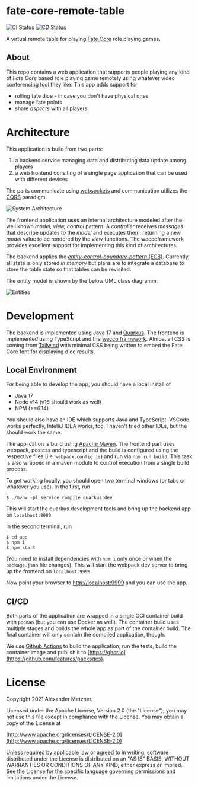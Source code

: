 # fate-core-remote-table

[![CI Status](https://github.com/halimath/fate-core-remote-table/workflows/CI/badge.svg)](https://github.com/halimath/fate-core-remote-table/actions/workflows/ci.yml)
[![CD Status](https://github.com/halimath/fate-core-remote-table/workflows/CD/badge.svg)](https://github.com/halimath/fate-core-remote-table/actions/workflows/cd.yml)

A virtual remote table for playing [Fate Core](https://www.evilhat.com/home/fate-core/) role playing
games.

## About

This repo contains a web application that supports people playing any kind of _Fate Core_ based role playing
game remotely using whatever video conferencing tool they like. This app adds support for
* rolling fate dice - in case you don't have physical ones
* manage fate points
* share _aspects_ with all players

# Architecture

This application is build from two parts:
1. a backend service managing data and distributing data update among players
1. a web frontend consiting of a single page application that can be used with different devices

The parts communicate using [websockets](https://developer.mozilla.org/en-US/docs/Web/API/WebSockets_API) and
communication utilizes the [CQRS](https://en.wikipedia.org/wiki/Command%E2%80%93query_separation#Command_query_responsibility_segregation) paradigm.


![System Architecture](http://www.plantuml.com/plantuml/proxy?cache=no&src=https://raw.githubusercontent.com/halimath/fate-core-remote-table/master/docs/sysarch.puml)

The frontend application uses an internal architecture modeled after the well known _model, view, control_
pattern. A _controller_ receives _messages_ that describe updates to the _model_ and executes them, returning
a new _model_ value to be rendered by the _view_ functions. The weccoframework provides excellent support for
implementing this kind of architectures.

The backend applies the 
[_entity-control-boundary-pattern_ (ECB)](http://www.cs.sjsu.edu/~pearce/modules/patterns/enterprise/ecb/ecb.htm).
Currently, all state is only stored _in memory_ but plans are to integrate a database to store the table
state so that tables can be revisited.

The entity model is shown by the below UML class diagramm:

![Entities](http://www.plantuml.com/plantuml/proxy?cache=no&src=https://raw.githubusercontent.com/halimath/fate-core-remote-table/master/docs/entities.puml)

# Development

The backend is implemented using Java 17 and [Quarkus](https://quarkus.io/). The frontend is implemented using
TypeScript and the [wecco framework](https://github.com/weccoframework/core). Almost all CSS is coming from
[Tailwind](https://tailwindcss.com/) with minimal CSS being written to embed the Fate Core font for displaying
dice results.

## Local Environment

For being able to develop the app, you should have a local install of
* Java 17
* Node v14 (v16 should work as well)
* NPM (>=6.14)

You should also have an IDE which supports Java and TypeScript. VSCode works perfectly, IntelliJ IDEA works,
too. I haven't tried other IDEs, but the should work the same.

The application is build using [Apache Maven](https://maven.apache.org/). The frontend part uses webpack,
postcss and typescript and the build is configured using the respective files (i.e. `webpack.config.js`) and
run via `npm run build`. This task is also wrapped in a maven module to control execution from a single build
process. 

To get working locally, you should open two terminal windows (or tabs or whatever you use). In the first,
run 

```
$ ./mvnw -pl service compile quarkus:dev
```

This will start the quarkus development tools and bring up the backend app on `localhost:8080`.

In the second terminal, run

```
$ cd app
$ npm i
$ npm start
```

(You need to install dependencies with `npm i` only once or when the `package.json` file changes). This will
start the webpack dev server to bring up the frontend on `localhost:9999`. 

Now point your browser to [http://localhost:9999](http://localhost:9999) and you can use the app.

## CI/CD

Both parts of the application are wrapped in a single OCI container build with `podman` (but you can use 
Docker as well). The container build uses multiple stages and builds the whole app as part of the container 
build. The final container will only contain the compiled application, though.

We use [Github Actions](https://github.com/features/actions) to build the application, run the tests, build
the container image and publish it to [https://ghcr.io](https://github.com/features/packages).

# License

Copyright 2021 Alexander Metzner.

Licensed under the Apache License, Version 2.0 (the "License");
you may not use this file except in compliance with the License.
You may obtain a copy of the License at

[http://www.apache.org/licenses/LICENSE-2.0](http://www.apache.org/licenses/LICENSE-2.0)

Unless required by applicable law or agreed to in writing, software
distributed under the License is distributed on an "AS IS" BASIS,
WITHOUT WARRANTIES OR CONDITIONS OF ANY KIND, either express or implied.
See the License for the specific language governing permissions and
limitations under the License.
